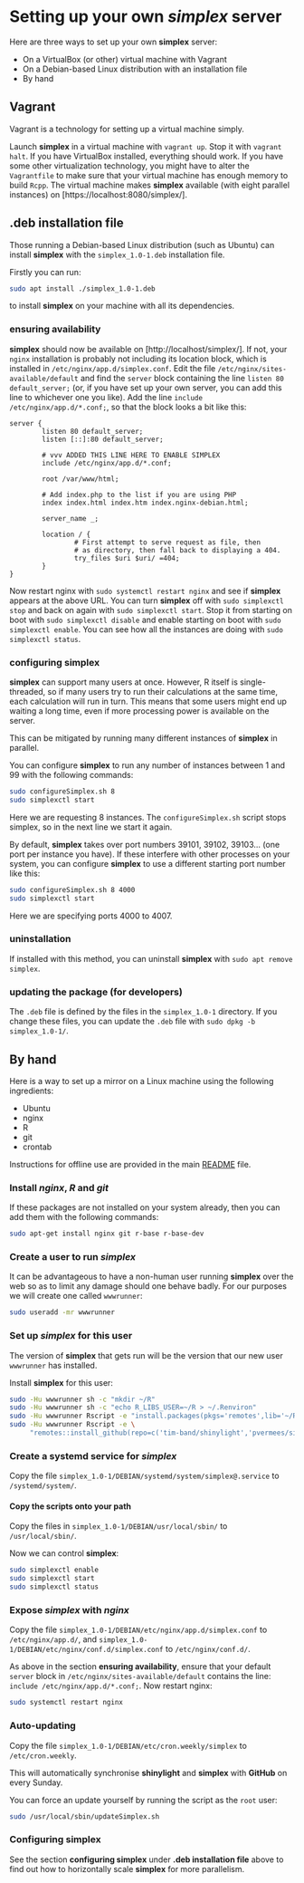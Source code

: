 # Setting up your own *simplex* server

Here are three ways to set up your own **simplex** server:

* On a VirtualBox (or other) virtual machine with Vagrant
* On a Debian-based Linux distribution with an installation file
* By hand

## Vagrant

Vagrant is a technology for setting up a virtual machine simply.

Launch **simplex** in a virtual machine with `vagrant up`. Stop it
with `vagrant halt`. If you have VirtualBox installed, everything should
work. If you have some other virtualization technology, you might
have to alter the `Vagrantfile` to make sure that your virtual
machine has enough memory to build `Rcpp`. The virtual machine
makes **simplex** available (with eight parallel instances)
on [https://localhost:8080/simplex/].

## .deb installation file

Those running a Debian-based Linux distribution (such as Ubuntu)
can install **simplex** with the `simplex_1.0-1.deb` installation
file.

Firstly you can run:

```sh
sudo apt install ./simplex_1.0-1.deb
```

to install **simplex** on your machine with all its dependencies.

### ensuring availability

**simplex** should now be available on [http://localhost/simplex/].
If not, your `nginx` installation is probably not including its location
block, which is installed in `/etc/nginx/app.d/simplex.conf`. Edit
the file `/etc/nginx/sites-available/default` and find the `server`
block containing the line `listen 80 default_server;` (or, if you have
set up your own server, you can add this line to whichever one
you like). Add the line `include /etc/nginx/app.d/*.conf;`, so that
the block looks a bit like this:

```
server {
        listen 80 default_server;
        listen [::]:80 default_server;

        # vvv ADDED THIS LINE HERE TO ENABLE SIMPLEX
        include /etc/nginx/app.d/*.conf;

        root /var/www/html;

        # Add index.php to the list if you are using PHP
        index index.html index.htm index.nginx-debian.html;

        server_name _;

        location / {
                # First attempt to serve request as file, then
                # as directory, then fall back to displaying a 404.
                try_files $uri $uri/ =404;
        }
}
```

Now restart nginx with `sudo systemctl restart nginx` and see if
**simplex** appears at the above URL. You can turn **simplex**
off with `sudo simplexctl stop` and back on again with
`sudo simplexctl start`. Stop it from starting on boot with 
`sudo simplexctl disable` and enable starting on boot with
`sudo simplexctl enable`. You can see how all the instances are
doing with `sudo simplexctl status`.

### configuring simplex

**simplex** can support many users at once. However, R itself is
single-threaded, so if many users try to run their calculations at the
same time, each calculation will run in turn. This means that some
users might end up waiting a long time, even if more processing power
is available on the server.

This can be mitigated by running many different instances of
**simplex** in parallel.

You can configure **simplex** to run any number of instances
between 1 and 99 with the following commands:

```sh
sudo configureSimplex.sh 8
sudo simplexctl start
```

Here we are requesting 8 instances. The `configureSimplex.sh`
script stops simplex, so in the next line we start it again.

By default, **simplex** takes over port numbers 39101,
39102, 39103... (one port per instance you have). If these
interfere with other processes on your system, you can configure
**simplex** to use a different starting port number like this:

```sh
sudo configureSimplex.sh 8 4000
sudo simplexctl start
```

Here we are specifying ports 4000 to 4007.

### uninstallation

If installed with this method, you can uninstall **simplex** with
`sudo apt remove simplex`.

### updating the package (for developers)

The `.deb` file is defined by the files in the `simplex_1.0-1` directory.
If you change these files, you can update the `.deb` file with
`sudo dpkg -b simplex_1.0-1/`.

## By hand

Here is a way to set up a mirror on a Linux machine using the
following ingredients:

- Ubuntu
- nginx
- R
- git
- crontab

Instructions for offline use are provided in the main
[README](README.md) file.

### Install *nginx*, *R* and *git*

If these packages are not installed on your system already, then you
can add them with the following commands:

```sh
sudo apt-get install nginx git r-base r-base-dev
```

### Create a user to run *simplex*

It can be advantageous to have a non-human user running **simplex**
over the web so as to limit any damage should one behave badly. For
our purposes we will create one called `wwwrunner`:

```sh
sudo useradd -mr wwwrunner
```

### Set up *simplex* for this user

The version of **simplex** that gets run will be the version that our
new user `wwwrunner` has installed.

Install **simplex** for this user:

```sh
sudo -Hu wwwrunner sh -c "mkdir ~/R"
sudo -Hu wwwrunner sh -c "echo R_LIBS_USER=~/R > ~/.Renviron"
sudo -Hu wwwrunner Rscript -e "install.packages(pkgs='remotes',lib='~/R')"
sudo -Hu wwwrunner Rscript -e \
     "remotes::install_github(repo=c('tim-band/shinylight','pvermees/simplex'),lib='~/R')"
```

### Create a systemd service for *simplex*

Copy the file `simplex_1.0-1/DEBIAN/systemd/system/simplex@.service` to
`/systemd/system/`.

#### Copy the scripts onto your path

Copy the files in `simplex_1.0-1/DEBIAN/usr/local/sbin/` to
`/usr/local/sbin/`.

Now we can control **simplex**:

```sh
sudo simplexctl enable
sudo simplexctl start
sudo simplexctl status
```

### Expose *simplex* with *nginx*

Copy the file `simplex_1.0-1/DEBIAN/etc/nginx/app.d/simplex.conf` to
`/etc/nginx/app.d/`, and `simplex_1.0-1/DEBIAN/etc/nginx/conf.d/simplex.conf` to `/etc/nginx/conf.d/`.

As above in the section **ensuring availability**, ensure that your
default `server` block in `/etc/nginx/sites-available/default` contains the
line: `include /etc/nginx/app.d/*.conf;`. Now restart nginx:

```sh
sudo systemctl restart nginx
```

### Auto-updating

Copy the file `simplex_1.0-1/DEBIAN/etc/cron.weekly/simplex` to
`/etc/cron.weekly`.

This will automatically synchronise **shinylight** and **simplex** with **GitHub** on every Sunday.

You can force an update yourself by running the script as the `root` user:

```sh
sudo /usr/local/sbin/updateSimplex.sh
```

### Configuring simplex

See the section **configuring simplex** under **.deb installation file**
above to find out how to horizontally scale **simplex** for more parallelism.
